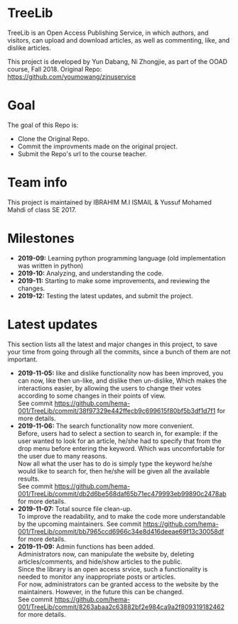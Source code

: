 # TreeLib
TreeLib is an Open Access Publishing Service, in which authors, and visitors, can upload and download articles, as well as commenting, like, and dislike articles.

This project is developed by Yun Dabang, Ni Zhongjie, as part of the OOAD course, Fall 2018.
Original Repo: https://github.com/youmowang/zjnuservice

# Goal
The goal of this Repo is:
* Clone the Original Repo.
* Commit the improvments made on the original project.
* Submit the Repo's url to the course teacher.

# Team info
This project is maintained by IBRAHIM M.I ISMAIL & Yussuf Mohamed Mahdi of class SE 2017.

# Milestones
* **2019-09:** Learning python programming language (old implementation was written in python)
* **2019-10:** Analyzing, and understanding the code.
* **2019-11:** Starting to make some improvements, and reviewing the changes.
* **2019-12:** Testing the latest updates, and submit the project.

# Latest updates
This section lists all the latest and major changes in this project, to save your time from going through all the commits, since a bunch of them are not important.
* **2019-11-05:** like and dislike functionality now has been improved, you can now, like then un-like, and dislike then un-dislike, Which makes the interactions easier, by allowing the users to change their votes according to some changes in their points of view.<br/>
See commit https://github.com/hema-001/TreeLib/commit/38f97329e442ffecb9c699615f80bf5b3df1d7f1 for more details.
* **2019-11-06:** The search functionality now more convenient.<br/> Before, users had to select a section to search in, for example: if the user wanted to look for an article, he/she had to specify that from the drop menu before entering the keyword. Which was uncomfortable for the user due to many reasons.<br/> Now all what the user has to do is simply type the keyword he/she would like to search for, then he/she will be given all the available results.<br/> See commit https://github.com/hema-001/TreeLib/commit/db2d6be568daf65b71ec479993eb99890c2478ab for more details.
* **2019-11-07:** Total source file clean-up.<br/>To improve the readability, and to make the code more understandable by the upcoming maintainers.
See commit https://github.com/hema-001/TreeLib/commit/bb7965ccd6966c34e8d416deeae69f13c30058df for more details.
* **2019-11-09:** Admin functions has been added.</br>
Administrators now, can manipulate the website by, deleting articles/comments, and hide/show articles to the public.</br>
Since the library is an open access srvice, such a functionality is needed to monitor any inappropriate posts or articles.</br>
For now, administrators can be granted access to the website by the maintainers. However, in the future this can be changed.</br>
See commit https://github.com/hema-001/TreeLib/commit/8263abaa2c63882bf2e984ca9a2f809319182462 for more details.
